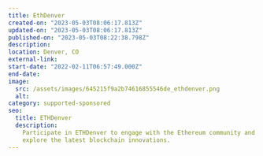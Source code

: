 ```yaml
---
title: EthDenver
created-on: "2023-05-03T08:06:17.813Z"
updated-on: "2023-05-03T08:06:17.813Z"
published-on: "2023-05-03T08:22:38.798Z"
description:
location: Denver, CO
external-link:
start-date: "2022-02-11T06:57:49.000Z"
end-date:
image:
  src: /assets/images/645215f9a2b74616855546de_ethdenver.png
  alt:
category: supported-sponsored
seo:
  title: ETHDenver
  description:
    Participate in ETHDenver to engage with the Ethereum community and
    explore the latest blockchain innovations.
---
```

